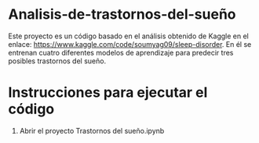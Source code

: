 # Analisis-de-trastornos-del-sueño

Este proyecto es un código basado en el análisis obtenido de Kaggle en el enlace: https://www.kaggle.com/code/soumyag09/sleep-disorder. En él se entrenan cuatro diferentes modelos de aprendizaje para predecir tres posibles trastornos del sueño.

# Instrucciones para ejecutar el código

1. Abrir el proyecto Trastornos del sueño.ipynb
